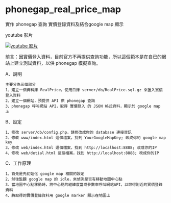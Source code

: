 phonegap_real_price_map
=======================

實作 phonegap 查詢 實價登錄資料及結合google map 顯示

youtube 影片

[![youtube 影片](http://img.youtube.com/vi/JbNVUfGysAA/0.jpg)](http://www.youtube.com/watch?v=JbNVUfGysAA)


前言：因實價登入資料，目前官方不再提供查詢功能，所以這個範本是在自已的網站上建立測試資料，以供 phonegap 模擬查詢。


A、說明

    主要分為三個部分
    1、建立一個資料庫 RealPrice。使用目錄 server/db/RealPrice.sql.gz 來匯入實價登入資料
    2、建立一個網站，預提供 API 供 phonegap 查詢 
    3、phonegap 呼叫網站 API，取得 實價登入 的 JSON 格式資料，顯示於 google map 上
  
B、設定

    1、修改 server/db/config.php，請修改成你的 database 連接資訊
    2、修改 www/index.html 這個檔案，找到 YourGoogleMapKey; 改成你的 google map key
    3、修改 web/index.html 這個檔案，找到 http://localhost:8888; 改成你的IP
    4、修改 web/detial.html 這個檔案，找到 http://localhost:8888; 改成你的IP
  
C、工作原理

    1、首先是先初始化 google map 相關的設定
    2、然後監聽 google map 的 idle，來偵測是否有移動地圖中心點
    3、當地圖中心點移動時，將中心點的經緯度當成參數來呼叫網站API，以取得附近的實價登錄資料
    4、將取得的實價登錄資料用 google marker 顯示在地圖上
    

	 

